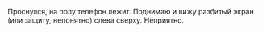 Проснулся, на полу телефон лежит. Поднимаю и вижу разбитый экран (или защиту, непонятно) слева сверху. Неприятно.